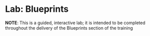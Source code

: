 # Lab: Blueprints

**NOTE**: This is a guided, interactive lab; it is intended to be completed throughout the delivery of the Blueprints section
of the training
